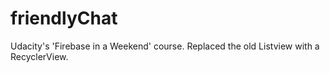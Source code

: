 # friendlyChat
Udacity's 'Firebase in a Weekend' course.
Replaced the old Listview with a RecyclerView.
